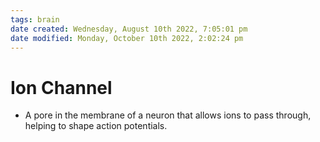 ```yaml
---
tags: brain
date created: Wednesday, August 10th 2022, 7:05:01 pm
date modified: Monday, October 10th 2022, 2:02:24 pm
---
```


# Ion Channel
- A pore in the membrane of a neuron that allows ions to pass through, helping to shape action potentials.



